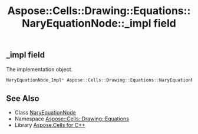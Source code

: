 ﻿---
title: Aspose::Cells::Drawing::Equations::NaryEquationNode::_impl field
linktitle: _impl
second_title: Aspose.Cells for C++ API Reference
description: 'Aspose::Cells::Drawing::Equations::NaryEquationNode::_impl field. The implementation object in C++.'
type: docs
weight: 1900
url: /cpp/aspose.cells.drawing.equations/naryequationnode/_impl/
---
## _impl field


The implementation object.

```cpp
NaryEquationNode_Impl* Aspose::Cells::Drawing::Equations::NaryEquationNode::_impl
```

## See Also

* Class [NaryEquationNode](../)
* Namespace [Aspose::Cells::Drawing::Equations](../../)
* Library [Aspose.Cells for C++](../../../)
